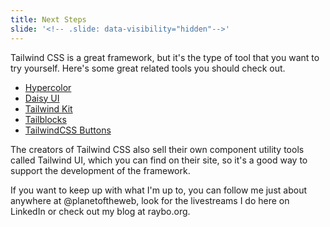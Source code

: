```yaml
---
title: Next Steps
slide: '<!-- .slide: data-visibility="hidden"-->'
---
```


<!-- .slide: data-state="layout-title" class="bg-dark"-->

> >

Tailwind CSS is a great framework, but it's the type of tool that you want to try yourself. Here's some great related tools you should check out.

- [Hypercolor](https://hypercolor.dev/)
- [Daisy UI](https://daisyui.com/)
- [Tailwind Kit](https://www.tailwind-kit.com/)
- [Tailblocks](https://tailblocks.cc/)
- [TailwindCSS Buttons](https://devdojo.com/tailwindcss/buttons)

The creators of Tailwind CSS also sell their own component utility tools called Tailwind UI, which you can find on their site, so it's a good way to support the development of the framework.

If you want to keep up with what I'm up to, you can follow me just about anywhere at @planetoftheweb, look for the livestreams I do here on LinkedIn or check out my blog at raybo.org.

